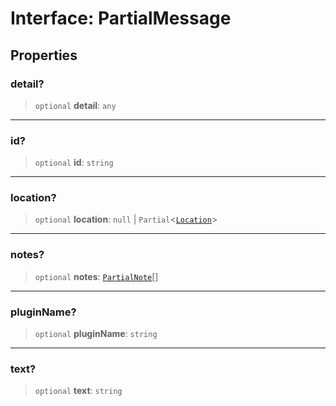 # Interface: PartialMessage

## Properties

### detail?

> `optional` **detail**: `any`

---

### id?

> `optional` **id**: `string`

---

### location?

> `optional` **location**: `null` \| `Partial`\<[`Location`](Location.md)\>

---

### notes?

> `optional` **notes**: [`PartialNote`](PartialNote.md)[]

---

### pluginName?

> `optional` **pluginName**: `string`

---

### text?

> `optional` **text**: `string`
